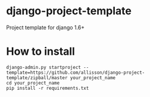 django-project-template
=======================

Project template for django 1.6+

# How to install

    django-admin.py startproject --template=https://github.com/allisson/django-project-template/zipball/master your_project_name
    cd your_project_name
    pip install -r requirements.txt
